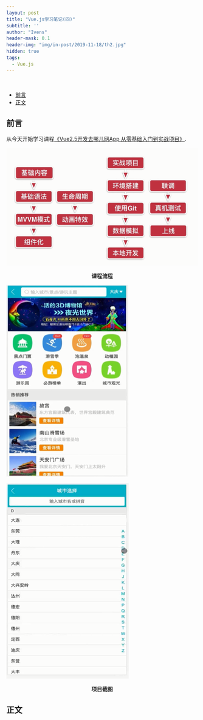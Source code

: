```yaml
---
layout: post
title: "Vue.js学习笔记(四)"
subtitle: ''
author: "Ivens"
header-mask: 0.1
header-img: "img/in-post/2019-11-18/th2.jpg"
hidden: true
tags:
  - Vue.js
---
```

<br>

- [前言](#%e5%89%8d%e8%a8%80)
- [正文](#%e6%ad%a3%e6%96%87)

## 前言
从今天开始学习课程[《Vue2.5开发去哪儿网App
从零基础入门到实战项目》](https://coding.imooc.com/class/203.html).

![](../img/in-post/2019-11-24/a.png)
<center><strong>课程流程</strong></center>

![](../img/in-post/2019-11-24/b.png)

![](../img/in-post/2019-11-24/c.png)
<center><strong>项目截图</strong></center>



## 正文

